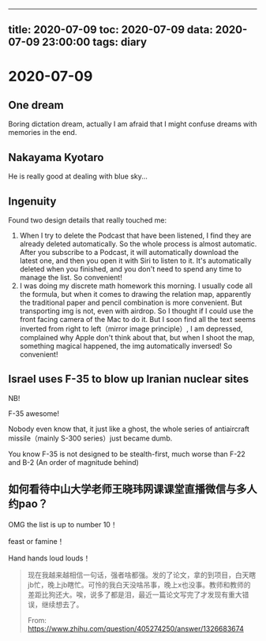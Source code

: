 
---
title: 2020-07-09
toc: 2020-07-09
data: 2020-07-09 23:00:00
tags: diary
---


# 2020-07-09

## One dream

Boring dictation dream, actually I am afraid that I might confuse dreams with memories in the end.

## Nakayama Kyotaro

He is really good at dealing with blue sky...

## Ingenuity 

Found two design details that really touched me:

1. When I try to delete the Podcast that have been listened, I find they are already deleted automatically. So the whole process is almost automatic. After you subscribe to a Podcast, it will automatically download the latest one, and then you open it with Siri to listen to it. It's automatically deleted when you finished, and you don't need to spend any time to manage the list. So convenient!
2. I was doing my discrete math homework this morning. I usually code all the formula, but when it comes to drawing the relation map, apparently the traditional paper and pencil combination is more convenient. But transporting img is not, even with airdrop. So I thought if I could use the front facing camera of the Mac to do it. But I soon find all the text seems inverted from right to left（mirror image principle）, I am depressed, complained why Apple don't think about that, but when I shoot the map, something magical happened, the img automatically inversed! So convenient!

## Israel uses F-35 to blow up Iranian nuclear sites

NB!

F-35 awesome!

Nobody even know that, it just like a ghost, the whole series of antiaircraft missile（mainly S-300 series）just became dumb.

You know F-35 is not designed to be stealth-first, much worse than F-22 and B-2 (An order of magnitude behind)

## 如何看待中山大学老师王晓玮网课课堂直播微信与多人约pao？

OMG the list is up to number 10！

feast or famine！

Hand hands loud louds！

> 现在我越来越相信一句话，强者啥都强。发的了论文，拿的到项目，白天瞎jb忙，晚上jb瞎忙。可怜的我白天没啥吊事，晚上x也没事。教师和教师的差距比狗还大。唉，说多了都是泪，最近一篇论文写完了才发现有重大错误，继续想去了。
>
> From: https://www.zhihu.com/question/405274250/answer/1326683674

